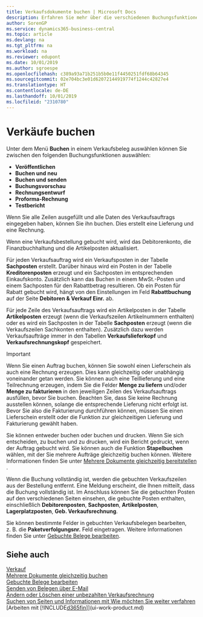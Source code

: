 ```yaml
---
title: Verkaufsdokumente buchen | Microsoft Docs
description: Erfahren Sie mehr über die verschiedenen Buchungsfunktionen zum Buchen von Verkaufsbelegen und wie Sie gebuchte Belege aktualisieren können.
author: SorenGP
ms.service: dynamics365-business-central
ms.topic: article
ms.devlang: na
ms.tgt_pltfrm: na
ms.workload: na
ms.reviewer: edupont
ms.date: 10/01/2019
ms.author: sgroespe
ms.openlocfilehash: c389a93a71b251b5b0e11f4450251fdf68b64345
ms.sourcegitcommit: 02e704bc3e01d62072144919774f1244c42827e4
ms.translationtype: HT
ms.contentlocale: de-DE
ms.lasthandoff: 10/01/2019
ms.locfileid: "2310780"
---
```

# <a name="posting-sales"></a>Verkäufe buchen
Unter dem Menü **Buchen** in einem Verkaufsbeleg auswählen können Sie zwischen den folgenden Buchungsfunktionen auswählen:

* **Veröffentlichen**
* **Buchen und neu**
* **Buchen und senden**
* **Buchungsvorschau**
* **Rechnungsentwurf**
* **Proforma-Rechnung**
* **Testbericht**

Wenn Sie alle Zeilen ausgefüllt und alle Daten des Verkaufsauftrags eingegeben haben, können Sie ihn buchen. Dies erstellt eine Lieferung und eine Rechnung.

Wenn eine Verkaufsbestellung gebucht wird, wird das Debitorenkonto, die Finanzbuchhaltung und die Artikelposten aktualisiert.

Für jeden Verkaufsauftrag wird ein Verkaufsposten in der Tabelle **Sachposten** erstellt. Darüber hinaus wird ein Posten in der Tabelle **Kreditorenposten** erzeugt und ein Sachposten im entsprechenden Einkaufskonto. Zusätzlich kann das Buchen in einem MwSt.-Posten und einem Sachposten für den Rabattbetrag resultieren. Ob ein Posten für Rabatt gebucht wird, hängt von den Einstellungen im Feld **Rabattbuchung** auf der Seite **Debitoren & Verkauf Einr.** ab.

Für jede Zeile des Verkaufsauftrags wird ein Artikelposten in der Tabelle **Artikelposten** erzeugt (wenn die Verkaufszeilen Artikelnummern enthalten) oder es wird ein Sachposten in der Tabelle **Sachposten** erzeugt (wenn die Verkaufszeilen Sachkonten enthalten). Zusätzlich dazu werden Verkaufsaufträge immer in den Tabellen **Verkaufslieferkopf** und **Verkaufsrechnungskopf** gespeichert.

> [!IMPORTANT]  
>   Wenn Sie einen Auftrag buchen, können Sie sowohl einen Lieferschein als auch eine Rechnung erzeugen. Dies kann gleichzeitig oder unabhängig voneinander getan werden. Sie können auch eine Teillieferung und eine Teilrechnung erzeugen, indem Sie die Felder **Menge zu liefern** und/oder **Menge zu fakturieren** in den jeweiligen Zeilen des Verkaufsauftrags ausfüllen, bevor Sie buchen. Beachten Sie, dass Sie keine Rechnung ausstellen können, solange die entsprechende Lieferung nicht erfolgt ist. Bevor Sie also die Fakturierung durchführen können, müssen Sie einen Lieferschein erstellt oder die Funktion zur gleichzeitigen Lieferung und Fakturierung gewählt haben.

Sie können entweder buchen oder buchen und drucken. Wenn Sie sich entscheiden, zu buchen und zu drucken, wird ein Bericht gedruckt, wenn der Auftrag gebucht wird. Sie können auch die Funktion **Stapelbuchen** wählen, mit der Sie mehrere Aufträge gleichzeitig buchen können. Weitere Informationen finden Sie unter [Mehrere Dokumente gleichzeitig bereitstellen ](ui-batch-posting.md).

Wenn die Buchung vollständig ist, werden die gebuchten Verkaufszeilen aus der Bestellung entfernt. Eine Meldung erscheint, die Ihnen mitteilt, dass die Buchung vollständig ist. Im Anschluss können Sie die gebuchten Posten auf den verschiedenen Seiten einsehen, die gebuchte Posten enthalten, einschließlich **Debitorenposten**, **Sachposten**, **Artikelposten**, **Lagerplatzposten**, **Geb. Verkaufsrechnung**.  

Sie können bestimmte Felder in gebuchten Verkaufsbelegen bearbeiten, z. B. die **Paketverfolgungsnr.** Feld eingetragen. Weitere Informationen finden Sie unter [Gebuchte Belege bearbeiten](across-edit-posted-document.md).

## <a name="see-also"></a>Siehe auch
[Verkauf](sales-manage-sales.md)  
[Mehrere Dokumente gleichzeitig buchen](ui-batch-posting.md)  
[Gebuchte Belege bearbeiten](across-edit-posted-document.md)  
[Senden von Belegen über E-Mail](ui-how-send-documents-email.md)  
[Ändern oder Löschen einer unbezahlten Verkaufsrechnung](sales-how-correct-cancel-sales-invoice.md)  
[Suchen von Seiten und Informationen mit Wie möchten Sie weiter verfahren](ui-search.md)  
[Arbeiten mit [!INCLUDE[d365fin](includes/d365fin_md.md)]](ui-work-product.md)
